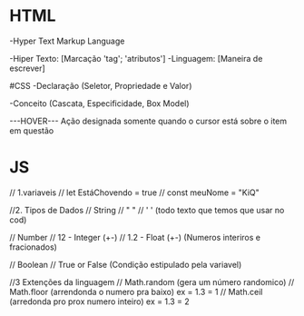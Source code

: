 # HTML
-Hyper Text Markup Language

-Hiper Texto:
[Marcação 'tag'; 'atributos']
-Linguagem:
[Maneira de escrever]

#CSS
-Declaração 
(Seletor, Propriedade e Valor)

-Conceito
(Cascata, Especificidade, Box Model)

---HOVER--- Ação designada somente quando o cursor está sobre o item em questão

# JS
// 1.variaveis
// let EstáChovendo = true
// const meuNome = "KiQ"

//2. Tipos de Dados
// String
// " "
// ' '
(todo texto que temos que usar no cod)

// Number
// 12 - Integer (+-)
// 1.2 - Float  (+-)
(Numeros interiros e fracionados)

// Boolean
// True or False
(Condição estipulado pela variavel)

//3 Extenções da linguagem
// Math.random (gera um número randomico)
// Math.floor (arrendonda o numero pra baixo) ex = 1.3 = 1
// Math.ceil (arredonda pro prox numero inteiro) ex = 1.3 = 2
